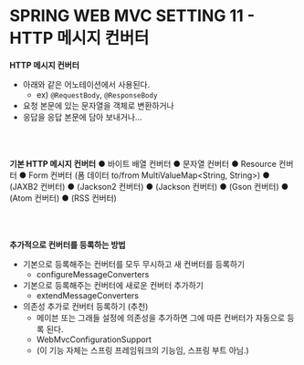 # SPRING WEB MVC SETTING 11 - HTTP 메시지 컨버터

**HTTP 메시지 컨버터**

* 아래와 같은 어노테이션에서 사용된다.
  * ex) `@RequestBody`, `@ResponseBody`
* 요청 본문에 있는 문자열을 객체로 변환하거나
* 응답을 응답 본문에 담아 보내거나...

<br><br>

**기본 HTTP 메시지 컨버터**
● 바이트 배열 컨버터
● 문자열 컨버터
● Resource 컨버터
● Form 컨버터 (폼 데이터 to/from MultiValueMap<String, String>)
● (JAXB2 컨버터)
● (Jackson2 컨버터)
● (Jackson 컨버터)
● (Gson 컨버터)
● (Atom 컨버터)
● (RSS 컨버터)

<br><br>

**추가적으로 컨버터를 등록하는 방법**

* 기본으로 등록해주는 컨버터를 모두 무시하고 새 컨버터를 등록하기
  * configureMessageConverters
* 기본으로 등록해주는 컨버터에 새로운 컨버터 추가하기
  * extendMessageConverters
* 의존성 추가로 컨버터 등록하기 (추천)
  * 메이븐 또는 그래들 설정에 의존성을 추가하면 그에 따른 컨버터가 자동으로 등록 된다. 
  * WebMvcConfigurationSupport
  * (이 기능 자체는 스프링 프레임워크의 기능임, 스프링 부트 아님.)